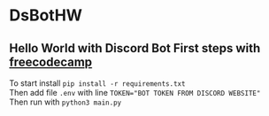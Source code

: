 # DsBotHW
Hello World with Discord Bot
First steps with [freecodecamp](https://www.freecodecamp.org/news/create-a-discord-bot-with-python/)  
---
To start install ```pip install -r requirements.txt```  
Then add file ```.env``` with line ```TOKEN="BOT TOKEN FROM DISCORD WEBSITE"```  
Then run with ```python3 main.py```
